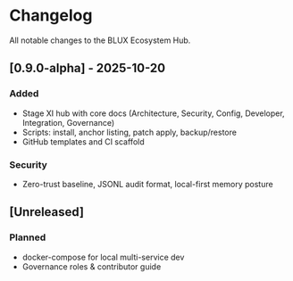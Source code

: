 # Changelog

All notable changes to the BLUX Ecosystem Hub.

## [0.9.0-alpha] - 2025-10-20
### Added
- Stage XI hub with core docs (Architecture, Security, Config, Developer, Integration, Governance)
- Scripts: install, anchor listing, patch apply, backup/restore
- GitHub templates and CI scaffold

### Security
- Zero-trust baseline, JSONL audit format, local-first memory posture

## [Unreleased]
### Planned
- docker-compose for local multi-service dev
- Governance roles & contributor guide
